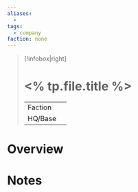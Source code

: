 ```yaml
---
aliases:
  -
tags:
  - company
faction: none
---
```

> [!infobox|right] 
> # <% tp.file.title %>
> | | |
> | ---- | ---- |
> | Faction | |
> | HQ/Base | |


# Overview


# Notes
